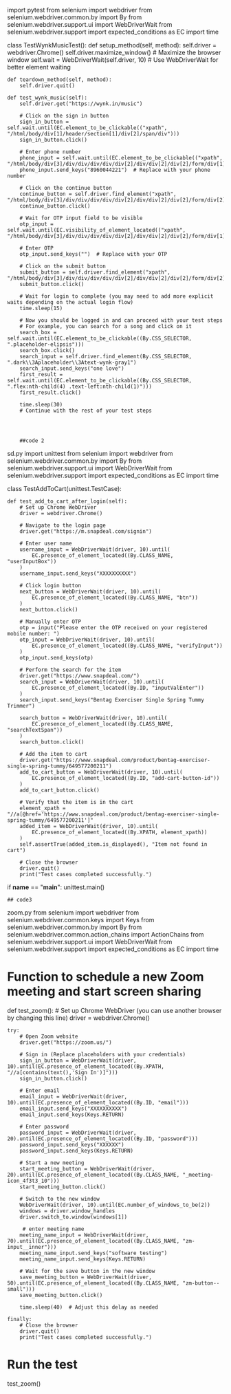 import pytest
from selenium import webdriver
from selenium.webdriver.common.by import By
from selenium.webdriver.support.ui import WebDriverWait
from selenium.webdriver.support import expected_conditions as EC
import time

class TestWynkMusicTest():
    def setup_method(self, method):
        self.driver = webdriver.Chrome()
        self.driver.maximize_window()  # Maximize the browser window
        self.wait = WebDriverWait(self.driver, 10)  # Use WebDriverWait for better element waiting

    def teardown_method(self, method):
        self.driver.quit()

    def test_wynk_music(self):
        self.driver.get("https://wynk.in/music")

        # Click on the sign in button
        sign_in_button = self.wait.until(EC.element_to_be_clickable(("xpath", "/html/body/div[1]/header/section[1]/div[2]/span/div")))
        sign_in_button.click()

        # Enter phone number
        phone_input = self.wait.until(EC.element_to_be_clickable(("xpath", "/html/body/div[3]/div/div/div/div/div[2]/div/div[2]/div[2]/form/div[1]/input")))
        phone_input.send_keys("8960044221")  # Replace with your phone number

        # Click on the continue button
        continue_button = self.driver.find_element("xpath", "/html/body/div[3]/div/div/div/div/div[2]/div/div[2]/div[2]/form/div[2]/button[2]")
        continue_button.click()

        # Wait for OTP input field to be visible
        otp_input = self.wait.until(EC.visibility_of_element_located(("xpath", "/html/body/div[3]/div/div/div/div/div[2]/div/div[2]/div[2]/form/div[1]/input")))

        # Enter OTP
        otp_input.send_keys("")  # Replace with your OTP

        # Click on the submit button
        submit_button = self.driver.find_element("xpath", "/html/body/div[3]/div/div/div/div/div[2]/div/div[2]/div[2]/form/div[2]/button")
        submit_button.click()

        # Wait for login to complete (you may need to add more explicit waits depending on the actual login flow)
        time.sleep(15)

        # Now you should be logged in and can proceed with your test steps
        # For example, you can search for a song and click on it
        search_box = self.wait.until(EC.element_to_be_clickable((By.CSS_SELECTOR, ".placeholder-elipsis")))
        search_box.click()
        search_input = self.driver.find_element(By.CSS_SELECTOR, ".dark\\3Aplaceholder\\3Atext-wynk-gray1")
        search_input.send_keys("one love")
        first_result = self.wait.until(EC.element_to_be_clickable((By.CSS_SELECTOR, ".flex:nth-child(4) .text-left:nth-child(1)")))
        first_result.click()

        time.sleep(30)
        # Continue with the rest of your test steps




        ##code 2
        
sd.py
import unittest
from selenium import webdriver
from selenium.webdriver.common.by import By
from selenium.webdriver.support.ui import WebDriverWait
from selenium.webdriver.support import expected_conditions as EC
import time

class TestAddToCart(unittest.TestCase):

    def test_add_to_cart_after_login(self):
        # Set up Chrome WebDriver
        driver = webdriver.Chrome()

        # Navigate to the login page
        driver.get("https://m.snapdeal.com/signin")

        # Enter user name
        username_input = WebDriverWait(driver, 10).until(
            EC.presence_of_element_located((By.CLASS_NAME, "userInputBox"))
        )
        username_input.send_keys("XXXXXXXXXX")

        # Click login button
        next_button = WebDriverWait(driver, 10).until(
            EC.presence_of_element_located((By.CLASS_NAME, "btn"))
        )
        next_button.click()

        # Manually enter OTP
        otp = input("Please enter the OTP received on your registered mobile number: ")
        otp_input = WebDriverWait(driver, 10).until(
            EC.presence_of_element_located((By.CLASS_NAME, "verifyInput"))
        )
        otp_input.send_keys(otp)

        # Perform the search for the item
        driver.get("https://www.snapdeal.com/")
        search_input = WebDriverWait(driver, 10).until(
            EC.presence_of_element_located((By.ID, "inputValEnter"))
        )
        search_input.send_keys("Bentag Exerciser Single Spring Tummy Trimmer")

        search_button = WebDriverWait(driver, 10).until(
            EC.presence_of_element_located((By.CLASS_NAME, "searchTextSpan"))
        )
        search_button.click()

        # Add the item to cart
        driver.get("https://www.snapdeal.com/product/bentag-exerciser-single-spring-tummy/649577200211")
        add_to_cart_button = WebDriverWait(driver, 10).until(
            EC.presence_of_element_located((By.ID, "add-cart-button-id"))
        )
        add_to_cart_button.click()

        # Verify that the item is in the cart
        element_xpath = "//a[@href='https://www.snapdeal.com/product/bentag-exerciser-single-spring-tummy/649577200211']"
        added_item = WebDriverWait(driver, 10).until(
            EC.presence_of_element_located((By.XPATH, element_xpath))
        )
        self.assertTrue(added_item.is_displayed(), "Item not found in cart")

        # Close the browser
        driver.quit()
        print("Test cases completed successfully.")

if __name__ == "__main__":
    unittest.main()


    ## code3


zoom.py
from selenium import webdriver
from selenium.webdriver.common.keys import Keys
from selenium.webdriver.common.by import By
from selenium.webdriver.common.action_chains import ActionChains
from selenium.webdriver.support.ui import WebDriverWait
from selenium.webdriver.support import expected_conditions as EC
import time

# Function to schedule a new Zoom meeting and start screen sharing
def test_zoom():
    # Set up Chrome WebDriver (you can use another browser by changing this line)
    driver = webdriver.Chrome()

    try:
        # Open Zoom website
        driver.get("https://zoom.us/")

        # Sign in (Replace placeholders with your credentials)
        sign_in_button = WebDriverWait(driver, 10).until(EC.presence_of_element_located((By.XPATH, "//a[contains(text(),'Sign In')]")))
        sign_in_button.click()

        # Enter email
        email_input = WebDriverWait(driver, 10).until(EC.presence_of_element_located((By.ID, "email")))
        email_input.send_keys("XXXXXXXXXX")
        email_input.send_keys(Keys.RETURN)

        # Enter password
        password_input = WebDriverWait(driver, 20).until(EC.presence_of_element_located((By.ID, "password")))
        password_input.send_keys("XXXXXX")
        password_input.send_keys(Keys.RETURN)

        # Start a new meeting
        start_meeting_button = WebDriverWait(driver, 20).until(EC.presence_of_element_located((By.CLASS_NAME, "_meeting-icon_4f3t3_10")))
        start_meeting_button.click()

        # Switch to the new window
        WebDriverWait(driver, 10).until(EC.number_of_windows_to_be(2))
        windows = driver.window_handles
        driver.switch_to.window(windows[1])

         # enter meeting name
        meeting_name_input = WebDriverWait(driver, 70).until(EC.presence_of_element_located((By.CLASS_NAME, "zm-input__inner")))
        meeting_name_input.send_keys("software testing")
        meeting_name_input.send_keys(Keys.RETURN)

        # Wait for the save button in the new window
        save_meeting_button = WebDriverWait(driver, 50).until(EC.presence_of_element_located((By.CLASS_NAME, "zm-button--small")))
        save_meeting_button.click()

        time.sleep(40)  # Adjust this delay as needed

    finally:
        # Close the browser
        driver.quit()
        print("Test cases completed successfully.")

# Run the test
test_zoom()

